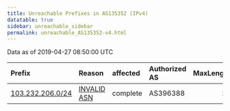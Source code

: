 ```yaml
---
title: Unreachable Prefixes in AS135352 (IPv4)
datatable: true
sidebar: unreachable_sidebar
permalink: unreachable_AS135352-v4.html
---
```


Data as of 2019-04-27 08:50:00 UTC


<div class="datatable-begin"></div>

| Prefix                                                     | Reason                                                                                                   | affected   | Authorized AS   |   MaxLength | Anchor                           |   unreachable /24s |
|:-----------------------------------------------------------|:---------------------------------------------------------------------------------------------------------|:-----------|:----------------|------------:|:---------------------------------|-------------------:|
| [103.232.206.0/24](https://stat.ripe.net/103.232.206.0/24) | [INVALID ASN](https://rpki-validator.ripe.net/announcement-preview?asn=AS135352&prefix=103.232.206.0/24) | complete   | AS396388        |          24 | [ARIN](unreachable_ARIN-v4.html) |                  1 |

<div class="datatable-end"></div>